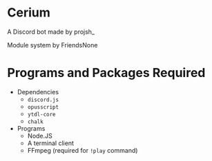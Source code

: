 # Cerium

A Discord bot made by projsh_

Module system by FriendsNone

# Programs and Packages Required
- Dependencies
    - `discord.js`
    - `opusscript`
    - `ytdl-core`
    - `chalk`
- Programs
    - Node.JS
    - A terminal client
    - FFmpeg (required for `!play` command)
